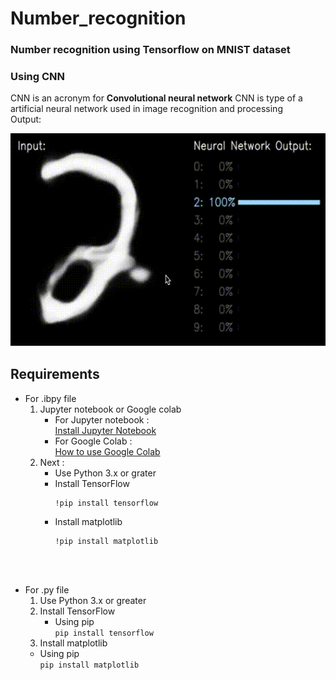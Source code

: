 # Number_recognition
### Number recognition using Tensorflow on MNIST dataset 
### Using CNN
CNN is an acronym for **Convolutional neural network** 
CNN is type of a artificial neural network used in image recognition and processing
<br>
Output: <br>

![Alt Text](./numrender.gif)
## Requirements
* For .ibpy file 
   1. Jupyter notebook or Google colab 
      * For Jupyter notebook : <br>
      [Install Jupyter Notebook](https://jupyterlab.readthedocs.io/en/stable/getting_started/installation.html)
      * For Google Colab : <br>
       [How to use Google Colab](https://colab.research.google.com/notebooks/intro.ipynb?utm_source=scs-index#)
    1. Next :<br>
       * Use Python 3.x or grater <br> 
       * Install TensorFlow
          ```
          !pip install tensorflow
          ```
       * Install matplotlib
          ```
          !pip install matplotlib
          ```


<br><br>
* For .py file 
  1. Use Python 3.x or greater <br>
  1. Install TensorFlow <br>
      * Using pip <br>
    `
    pip install tensorflow
    `
  1. Install matplotlib <br>
    * Using pip <br>
    `
    pip install matplotlib
    `
    <br>
    
      
    
